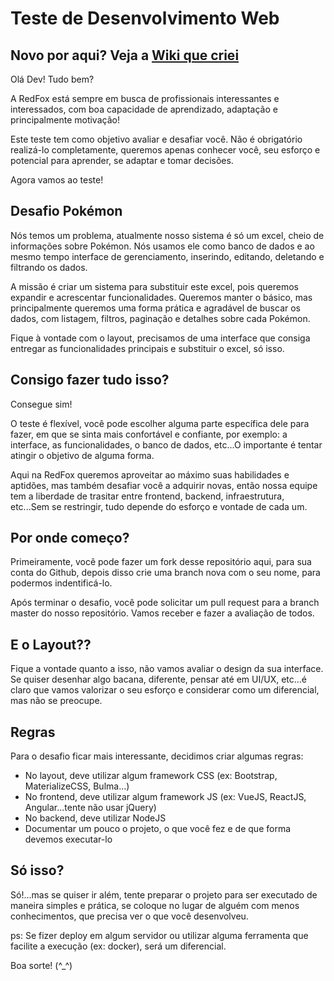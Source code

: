 # Teste de Desenvolvimento Web

## Novo por aqui? Veja a [Wiki que criei](https://github.com/wh1t3h47/teste-desenvolvimento-web/wiki)

Olá Dev! Tudo bem?

A RedFox está sempre em busca de profissionais interessantes e interessados, com boa capacidade de aprendizado, adaptação e principalmente motivação!

Este teste tem como objetivo avaliar e desafiar você. Não é obrigatório realizá-lo completamente, queremos apenas conhecer você, seu esforço e potencial para aprender, se adaptar e tomar decisões.

Agora vamos ao teste!


## Desafio Pokémon

Nós temos um problema, atualmente nosso sistema é só um excel, cheio de informações sobre Pokémon. Nós usamos ele como banco de dados e ao mesmo tempo interface de gerenciamento, inserindo, editando, deletando e filtrando os dados.

A missão é criar um sistema para substituir este excel, pois queremos expandir e acrescentar funcionalidades. Queremos manter o básico, mas principalmente queremos uma forma prática e agradável de buscar os dados, com listagem, filtros, paginação e detalhes sobre cada Pokémon.

Fique à vontade com o layout, precisamos de uma interface que consiga entregar as funcionalidades principais e substituir o excel, só isso.


## Consigo fazer tudo isso?

Consegue sim!

O teste é flexível, você pode escolher alguma parte específica dele para fazer, em que se sinta mais confortável e confiante, por exemplo: a interface, as funcionalidades, o banco de dados, etc...O importante é tentar atingir o objetivo de alguma forma.

Aqui na RedFox queremos aproveitar ao máximo suas habilidades e aptidões, mas também desafiar você a adquirir novas, então nossa equipe tem a liberdade de trasitar entre frontend, backend, infraestrutura, etc...Sem se restringir, tudo depende do esforço e vontade de cada um.


## Por onde começo?

Primeiramente, você pode fazer um fork desse repositório aqui, para sua conta do Github, depois disso crie uma branch nova com o seu nome, para podermos indentificá-lo.

Após terminar o desafio, você pode solicitar um pull request para a branch master do nosso repositório. Vamos receber e fazer a avaliação de todos.


## E o Layout??

Fique a vontade quanto a isso, não vamos avaliar o design da sua interface. Se quiser desenhar algo bacana, diferente, pensar até em UI/UX, etc...é claro que vamos valorizar o seu esforço e considerar como um diferencial, mas não se preocupe. 


## Regras

Para o desafio ficar mais interessante, decidimos criar algumas regras:
- No layout, deve utilizar algum framework CSS (ex: Bootstrap, MaterializeCSS, Bulma...)
- No frontend, deve utilizar algum framework JS (ex: VueJS, ReactJS, Angular...tente não usar jQuery)
- No backend, deve utilizar NodeJS
- Documentar um pouco o projeto, o que você fez e de que forma devemos executar-lo


## Só isso?

Só!...mas se quiser ir além, tente preparar o projeto para ser executado de maneira simples e prática, se coloque no lugar de alguém com menos conhecimentos, que precisa ver o que você desenvolveu. 

ps: Se fizer deploy em algum servidor ou utilizar alguma ferramenta que facilite a execução (ex: docker), será um diferencial.


Boa sorte! (^_^)
